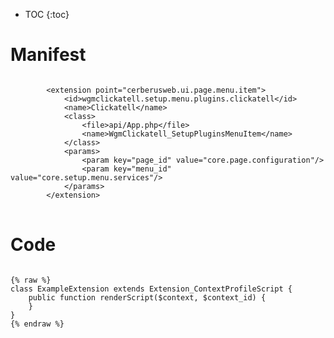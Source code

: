 * TOC
{:toc}

# Manifest

<pre>
<code class="language-xml">
		&lt;extension point=&quot;cerberusweb.ui.page.menu.item&quot;&gt;
			&lt;id&gt;wgmclickatell.setup.menu.plugins.clickatell&lt;/id&gt;
			&lt;name&gt;Clickatell&lt;/name&gt;
			&lt;class&gt;
				&lt;file&gt;api/App.php&lt;/file&gt;
				&lt;name&gt;WgmClickatell_SetupPluginsMenuItem&lt;/name&gt;
			&lt;/class&gt;
			&lt;params&gt;
				&lt;param key=&quot;page_id&quot; value=&quot;core.page.configuration&quot;/&gt;
				&lt;param key=&quot;menu_id&quot; value=&quot;core.setup.menu.services&quot;/&gt;
			&lt;/params&gt;
		&lt;/extension&gt;
</code>
</pre>

# Code

<pre>
<code class="language-php">
{% raw %}
class ExampleExtension extends Extension_ContextProfileScript {
	public function renderScript($context, $context_id) {
	}
}
{% endraw %}
</code>
</pre>

